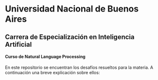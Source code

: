 # Universidad Nacional de Buenos Aires
## Carrera de Especialización en Inteligencia Artificial
#### Curso de Natural Language Processing

En este repositorio se encuentran los desafíos resueltos para la materia. A continuación una breve explicación sobre ellos:


